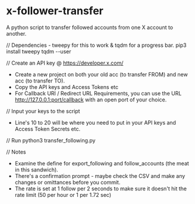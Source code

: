 # x-follower-transfer
A python script to transfer followed accounts from one X account to another.

// Dependencies - tweepy for this to work & tqdm for a progress bar.
pip3 install tweepy tqdm --user

// Create an API key @ https://developer.x.com/
- Create a new project on both your old acc (to transfer FROM) and new acc (to transfer TO).
- Copy the API keys and Access Tokens etc
- For Callback URI / Redirect URL Requirements, you can use the URL http://127.0.0.1:port/callback with an open port of your choice.

// Input your keys to the script
- Line's 10 to 20 will be where you need to put in your API keys and Access Token Secrets etc.

// Run
python3 transfer_following.py

// Notes
- Examine the define for export_following and follow_accounts (the meat in this sandwich).
- There's a confirmation prompt - maybe check the CSV and make any changes or omittances before you commit.
- The rate is set at 1 follow per 2 seconds to make sure it doesn't hit the rate limit (50 per hour or 1 per 1.72 sec)
